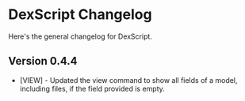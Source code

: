 # DexScript Changelog

Here's the general changelog for DexScript.

## Version 0.4.4

* [VIEW] - Updated the view command to show all fields of a model, including files, if the field provided is empty.
